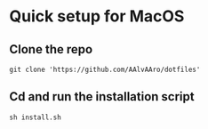 # Quick setup for MacOS

## Clone the repo

`git clone 'https://github.com/AAlvAAro/dotfiles'`

## Cd and run the installation script

`sh install.sh`
